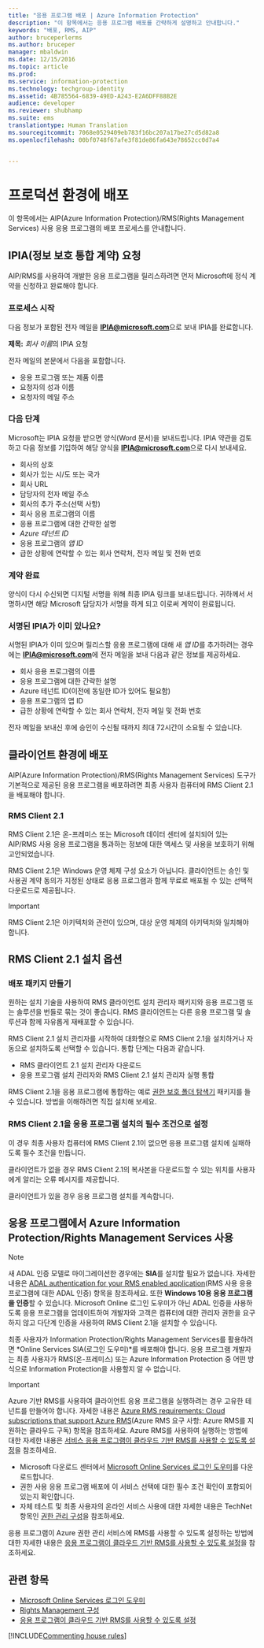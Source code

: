 ```yaml
---
title: "응용 프로그램 배포 | Azure Information Protection"
description: "이 항목에서는 응용 프로그램 배포를 간략하게 설명하고 안내합니다."
keywords: "배포, RMS, AIP"
author: bruceperlerms
ms.author: bruceper
manager: mbaldwin
ms.date: 12/15/2016
ms.topic: article
ms.prod: 
ms.service: information-protection
ms.technology: techgroup-identity
ms.assetid: 4B785564-6839-49ED-A243-E2A6DFF88B2E
audience: developer
ms.reviewer: shubhamp
ms.suite: ems
translationtype: Human Translation
ms.sourcegitcommit: 7068e0529409eb783f16bc207a17be27cd5d82a8
ms.openlocfilehash: 00bf0748f67afe3f81de86fa643e78652cc0d7a4


---
```

# <a name="deploy-into-production"></a>프로덕션 환경에 배포

이 항목에서는 AIP(Azure Information Protection)/RMS(Rights Management Services) 사용 응용 프로그램의 배포 프로세스를 안내합니다.

## <a name="request-an-information-protection-integration-agreement-ipia"></a>IPIA(정보 보호 통합 계약) 요청
AIP/RMS를 사용하여 개발한 응용 프로그램을 릴리스하려면 먼저 Microsoft에 정식 계약을 신청하고 완료해야 합니다.

### <a name="begin-the-process"></a>프로세스 시작
다음 정보가 포함된 전자 메일을 **IPIA@microsoft.com**으로 보내 IPIA를 완료합니다.

**제목:** *회사 이름*의 IPIA 요청

전자 메일의 본문에서 다음을 포함합니다.
- 응용 프로그램 또는 제품 이름
- 요청자의 성과 이름
- 요청자의 메일 주소

### <a name="next-steps"></a>다음 단계
Microsoft는 IPIA 요청을 받으면 양식(Word 문서)을 보내드립니다.
IPIA 약관을 검토하고 다음 정보를 기입하여 해당 양식을 **IPIA@microsoft.com**으로 다시 보내세요.
- 회사의 상호
- 회사가 있는 시/도 또는 국가
- 회사 URL
- 담당자의 전자 메일 주소
- 회사의 추가 주소(선택 사항)
- 회사 응용 프로그램의 이름
- 응용 프로그램에 대한 간략한 설명
- *Azure 테넌트 ID*
- 응용 프로그램의 *앱 ID*
- 급한 상황에 연락할 수 있는 회사 연락처, 전자 메일 및 전화 번호

### <a name="completing-the-agreement"></a>계약 완료
양식이 다시 수신되면 디지털 서명을 위해 최종 IPIA 링크를 보내드립니다. 귀하께서 서명하시면 해당 Microsoft 담당자가 서명을 하게 되고 이로써 계약이 완료됩니다.

### <a name="already-have-a-signed-ipia"></a>서명된 IPIA가 이미 있나요?
서명된 IPIA가 이미 있으며 릴리스할 응용 프로그램에 대해 새 *앱 ID*를 추가하려는 경우에는 **IPIA@microsoft.com**에 전자 메일을 보내 다음과 같은 정보를 제공하세요.
- 회사 응용 프로그램의 이름
- 응용 프로그램에 대한 간략한 설명
- Azure 테넌트 ID(이전에 동일한 ID가 있어도 필요함)
- 응용 프로그램의 앱 ID
- 급한 상황에 연락할 수 있는 회사 연락처, 전자 메일 및 전화 번호

전자 메일을 보내신 후에 승인이 수신될 때까지 최대 72시간이 소요될 수 있습니다.

## <a name="deploying-to-the-client-environment"></a>클라이언트 환경에 배포

AIP(Azure Information Protection)/RMS(Rights Management Services) 도구가 기본적으로 제공된 응용 프로그램을 배포하려면 최종 사용자 컴퓨터에 RMS Client 2.1을 배포해야 합니다.

### <a name="rms-client-21"></a>RMS Client 2.1
RMS Client 2.1은 온-프레미스 또는 Microsoft 데이터 센터에 설치되어 있는 AIP/RMS 사용 응용 프로그램을 통과하는 정보에 대한 액세스 및 사용을 보호하기 위해 고안되었습니다.

RMS Client 2.1은 Windows 운영 체제 구성 요소가 아닙니다. 클라이언트는 승인 및 사용권 계약 동의가 지정된 상태로 응용 프로그램과 함께 무료로 배포될 수 있는 선택적 다운로드로 제공됩니다.

> [!IMPORTANT]
> RMS Client 2.1은 아키텍처와 관련이 있으며, 대상 운영 체제의 아키텍처와 일치해야 합니다.


## <a name="rms-client-21-installation-options"></a>RMS Client 2.1 설치 옵션

### <a name="creating-your-deployment-package"></a>배포 패키지 만들기

원하는 설치 기술을 사용하여 RMS 클라이언트 설치 관리자 패키지와 응용 프로그램 또는 솔루션을 번들로 묶는 것이 좋습니다. RMS 클라이언트는 다른 응용 프로그램 및 솔루션과 함께 자유롭게 재배포할 수 있습니다.

RMS Client 2.1 설치 관리자를 시작하여 대화형으로 RMS Client 2.1을 설치하거나 자동으로 설치하도록 선택할 수 있습니다. 통합 단계는 다음과 같습니다.

-   RMS 클라이언트 2.1 설치 관리자 다운로드
-   응용 프로그램 설치 관리자와 RMS Client 2.1 설치 관리자 실행 통합

RMS Client 2.1을 응용 프로그램에 통합하는 예로 [권한 보호 폴더 탐색기](https://technet.microsoft.com/en-us/library/rights-protected-folder-explorer(v=ws.10).aspx) 패키지를 들 수 있습니다. 방법을 이해하려면 직접 설치해 보세요.

### <a name="make-rms-client-21-a-pre-requisite-for-your-application-install"></a>RMS Client 2.1을 응용 프로그램 설치의 필수 조건으로 설정

이 경우 최종 사용자 컴퓨터에 RMS Client 2.1이 없으면 응용 프로그램 설치에 실패하도록 필수 조건을 만듭니다.

클라이언트가 없을 경우 RMS Client 2.1의 복사본을 다운로드할 수 있는 위치를 사용자에게 알리는 오류 메시지를 제공합니다.

클라이언트가 있을 경우 응용 프로그램 설치를 계속합니다.

## <a name="enabling-azure-information-protection--rights-management-services-with-your-application"></a>응용 프로그램에서 Azure Information Protection/Rights Management Services 사용

> [!NOTE]
> 새 ADAL 인증 모델로 마이그레이션한 경우에는 **SIA**를 설치할 필요가 없습니다. 자세한 내용은 [ADAL authentication for your RMS enabled application](adal-auth.md)(RMS 사용 응용 프로그램에 대한 ADAL 인증) 항목을 참조하세요.
> 또한 **Windows 10용 응용 프로그램을 인증**할 수 있습니다. Microsoft Online 로그인 도우미가 아닌 ADAL 인증을 사용하도록 응용 프로그램을 업데이트하여 개발자와 고객은 컴퓨터에 대한 관리자 권한을 요구하지 않고 다단계 인증을 사용하여 RMS Client 2.1을 설치할 수 있습니다.


최종 사용자가 Information Protection/Rights Management Services를 활용하려면 *Online Services SIA(로그인 도우미)*를 배포해야 합니다. 응용 프로그램 개발자는 최종 사용자가 RMS(온-프레미스) 또는 Azure Information Protection 중 어떤 방식으로 Information Protection을 사용할지 알 수 없습니다.


> [!IMPORTANT]
> Azure 기반 RMS를 사용하여 클라이언트 응용 프로그램을 실행하려는 경우 고유한 테넌트를 만들어야 합니다. 자세한 내용은 [Azure RMS requirements: Cloud subscriptions that support Azure RMS](../get-started/requirements-subscriptions.md)(Azure RMS 요구 사항: Azure RMS를 지원하는 클라우드 구독) 항목을 참조하세요.
> Azure RMS를 사용하여 실행하는 방법에 대한 자세한 내용은 [서비스 응용 프로그램이 클라우드 기반 RMS를 사용할 수 있도록 설정](how-to-use-file-api-with-aadrm-cloud.md)을 참조하세요.

-   Microsoft 다운로드 센터에서 [Microsoft Online Services 로그인 도우미](http://www.microsoft.com/en-us/download/details.aspx?id=28177)를 다운로드합니다.
-   권한 사용 응용 프로그램 배포에 이 서비스 선택에 대한 필수 조건 확인이 포함되어 있는지 확인합니다.
-   자체 테스트 및 최종 사용자의 온라인 서비스 사용에 대한 자세한 내용은 TechNet 항목인 [권한 관리 구성](https://TechNet.Microsoft.Com/en-us/library/jj585002.aspx)을 참조하세요.

응용 프로그램이 Azure 권한 관리 서비스에 RMS를 사용할 수 있도록 설정하는 방법에 대한 자세한 내용은 [응용 프로그램이 클라우드 기반 RMS를 사용할 수 있도록 설정](how-to-use-file-api-with-aadrm-cloud.md)을 참조하세요.

## <a name="related-topics"></a>관련 항목

* [Microsoft Online Services 로그인 도우미](http://www.microsoft.com/en-us/download/details.aspx?id=28177)
* [Rights Management 구성](https://TechNet.Microsoft.Com/en-us/library/jj585002.aspx)
* [응용 프로그램이 클라우드 기반 RMS를 사용할 수 있도록 설정](how-to-use-file-api-with-aadrm-cloud.md)

[!INCLUDE[Commenting house rules](../includes/houserules.md)]


<!--HONumber=Jan17_HO4-->


